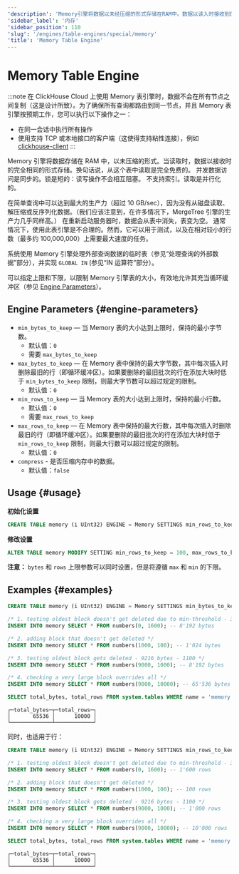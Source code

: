 ```yaml
---
'description': 'Memory引擎将数据以未经压缩的形式存储在RAM中。数据以读入时接收到的形式存储。换句话说，从此表中读取完全免费。'
'sidebar_label': '内存'
'sidebar_position': 110
'slug': '/engines/table-engines/special/memory'
'title': 'Memory Table Engine'
---
```





# Memory Table Engine

:::note
在 ClickHouse Cloud 上使用 Memory 表引擎时，数据不会在所有节点之间复制（这是设计所致）。为了确保所有查询都路由到同一节点，并且 Memory 表引擎按预期工作，您可以执行以下操作之一：
- 在同一会话中执行所有操作
- 使用支持 TCP 或本地接口的客户端（这使得支持粘性连接），例如 [clickhouse-client](/interfaces/cli)
:::

Memory 引擎将数据存储在 RAM 中，以未压缩的形式。当读取时，数据以接收时的完全相同的形式存储。换句话说，从这个表中读取是完全免费的。
并发数据访问是同步的。锁是短的：读写操作不会相互阻塞。
不支持索引。读取是并行化的。

在简单查询中可以达到最大的生产力（超过 10 GB/sec），因为没有从磁盘读取、解压缩或反序列化数据。（我们应该注意到，在许多情况下，MergeTree 引擎的生产力几乎同样高。）
在重新启动服务器时，数据会从表中消失，表变为空。
通常情况下，使用此表引擎是不合理的。然而，它可以用于测试，以及在相对较小的行数（最多约 100,000,000）上需要最大速度的任务。

系统使用 Memory 引擎处理外部查询数据的临时表（参见“处理查询的外部数据”部分），并实现 `GLOBAL IN` (参见“IN 运算符”部分）。

可以指定上限和下限，以限制 Memory 引擎表的大小，有效地允许其充当循环缓冲区（参见 [Engine Parameters](#engine-parameters)）。

## Engine Parameters {#engine-parameters}

- `min_bytes_to_keep` — 当 Memory 表的大小达到上限时，保持的最小字节数。
  - 默认值：`0`
  - 需要 `max_bytes_to_keep`
- `max_bytes_to_keep` — 在 Memory 表中保持的最大字节数，其中每次插入时删除最旧的行（即循环缓冲区）。如果要删除的最旧批次的行在添加大块时低于 `min_bytes_to_keep` 限制，则最大字节数可以超过规定的限制。
  - 默认值：`0`
- `min_rows_to_keep` — 当 Memory 表的大小达到上限时，保持的最小行数。
  - 默认值：`0`
  - 需要 `max_rows_to_keep`
- `max_rows_to_keep` — 在 Memory 表中保持的最大行数，其中每次插入时删除最旧的行（即循环缓冲区）。如果要删除的最旧批次的行在添加大块时低于 `min_rows_to_keep` 限制，则最大行数可以超过规定的限制。
  - 默认值：`0`
- `compress` - 是否压缩内存中的数据。
  - 默认值：`false`

## Usage {#usage}

**初始化设置**
```sql
CREATE TABLE memory (i UInt32) ENGINE = Memory SETTINGS min_rows_to_keep = 100, max_rows_to_keep = 1000;
```

**修改设置**
```sql
ALTER TABLE memory MODIFY SETTING min_rows_to_keep = 100, max_rows_to_keep = 1000;
```

**注意：** `bytes` 和 `rows` 上限参数可以同时设置，但是将遵循 `max` 和 `min` 的下限。

## Examples {#examples}
```sql
CREATE TABLE memory (i UInt32) ENGINE = Memory SETTINGS min_bytes_to_keep = 4096, max_bytes_to_keep = 16384;

/* 1. testing oldest block doesn't get deleted due to min-threshold - 3000 rows */
INSERT INTO memory SELECT * FROM numbers(0, 1600); -- 8'192 bytes

/* 2. adding block that doesn't get deleted */
INSERT INTO memory SELECT * FROM numbers(1000, 100); -- 1'024 bytes

/* 3. testing oldest block gets deleted - 9216 bytes - 1100 */
INSERT INTO memory SELECT * FROM numbers(9000, 1000); -- 8'192 bytes

/* 4. checking a very large block overrides all */
INSERT INTO memory SELECT * FROM numbers(9000, 10000); -- 65'536 bytes

SELECT total_bytes, total_rows FROM system.tables WHERE name = 'memory' and database = currentDatabase();
```

```text
┌─total_bytes─┬─total_rows─┐
│       65536 │      10000 │
└─────────────┴────────────┘
```

同时，也适用于行：

```sql
CREATE TABLE memory (i UInt32) ENGINE = Memory SETTINGS min_rows_to_keep = 4000, max_rows_to_keep = 10000;

/* 1. testing oldest block doesn't get deleted due to min-threshold - 3000 rows */
INSERT INTO memory SELECT * FROM numbers(0, 1600); -- 1'600 rows

/* 2. adding block that doesn't get deleted */
INSERT INTO memory SELECT * FROM numbers(1000, 100); -- 100 rows

/* 3. testing oldest block gets deleted - 9216 bytes - 1100 */
INSERT INTO memory SELECT * FROM numbers(9000, 1000); -- 1'000 rows

/* 4. checking a very large block overrides all */
INSERT INTO memory SELECT * FROM numbers(9000, 10000); -- 10'000 rows

SELECT total_bytes, total_rows FROM system.tables WHERE name = 'memory' and database = currentDatabase();
```

```text
┌─total_bytes─┬─total_rows─┐
│       65536 │      10000 │
└─────────────┴────────────┘
```
